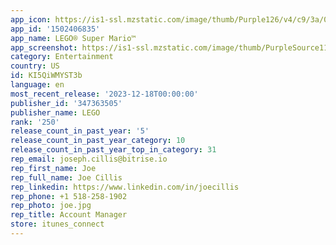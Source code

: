 ```yaml
---
app_icon: https://is1-ssl.mzstatic.com/image/thumb/Purple126/v4/c9/3a/0e/c93a0eb6-6cd0-9a57-f3d1-02719e6a1e2f/AppIcon-1x_U007emarketing-0-7-0-85-220.png/1024x1024bb.png
app_id: '1502406835'
app_name: LEGO® Super Mario™
app_screenshot: https://is1-ssl.mzstatic.com/image/thumb/PurpleSource116/v4/b6/33/13/b633134a-b5cb-016a-e4f5-472334a607c3/484f442f-3097-4c03-b6c4-a6b3e6f1e8d1_Super_Mario_Tentpole_iPhone_2688x1242_EN_GB_2HY23_1.jpg/2688x1242bb.png
category: Entertainment
country: US
id: KI5QiWMYST3b
language: en
most_recent_release: '2023-12-18T00:00:00'
publisher_id: '347363505'
publisher_name: LEGO
rank: '250'
release_count_in_past_year: '5'
release_count_in_past_year_category: 10
release_count_in_past_year_top_in_category: 31
rep_email: joseph.cillis@bitrise.io
rep_first_name: Joe
rep_full_name: Joe Cillis
rep_linkedin: https://www.linkedin.com/in/joecillis
rep_phone: +1 518-258-1902
rep_photo: joe.jpg
rep_title: Account Manager
store: itunes_connect
---
```

